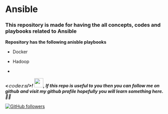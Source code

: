 # Ansible

### This repository is made for having the all concepts, codes and playbooks related to Ansible

**Repository has the following anisble playbooks**

* Docker

* Hadoop

*

***<𝚌𝚘𝚍𝚎𝚛𝚜/>! <img src="https://github.com/TheDudeThatCode/TheDudeThatCode/blob/master/Assets/Hi.gif" width="29px">, If this repo is useful to you then you can follow me on github and visit my github profile hopefully you will learn something here.  👨‍🎓***

 [![GitHub followers](https://img.shields.io/github/followers/hackcoderr?label=Follow&style=social)](https://github.com/hackcoderr/?tab=follow)


